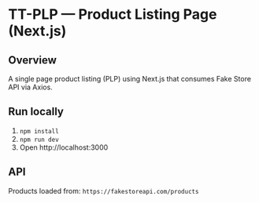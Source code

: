 # TT-PLP — Product Listing Page (Next.js)

## Overview
A single page product listing (PLP) using Next.js that consumes Fake Store API via Axios.

## Run locally
1. `npm install`
2. `npm run dev`
3. Open http://localhost:3000

## API
Products loaded from: `https://fakestoreapi.com/products`
